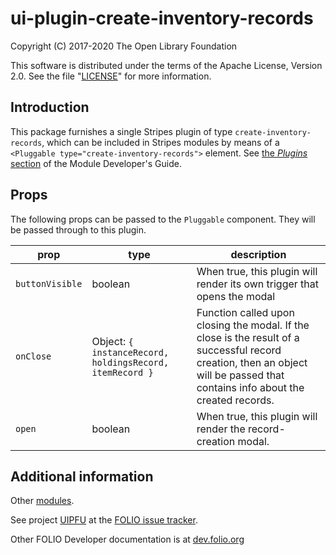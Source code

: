 # ui-plugin-create-inventory-records

Copyright (C) 2017-2020 The Open Library Foundation

This software is distributed under the terms of the Apache License,
Version 2.0. See the file "[LICENSE](LICENSE)" for more information.

## Introduction

This package furnishes a single Stripes plugin of type `create-inventory-records`,
which can be included in Stripes modules by means of a `<Pluggable
type="create-inventory-records">` element. See [the *Plugins*
section](https://github.com/folio-org/stripes-core/blob/master/doc/dev-guide.md#plugins)
of the Module Developer's Guide.

## Props

The following props can be passed to the `Pluggable` component. They will be passed through to this plugin.

| prop | type | description |
|------|------|-------------|
| `buttonVisible` | boolean | When true, this plugin will render its own trigger that opens the modal |
| `onClose` | Object: `{ instanceRecord, holdingsRecord, itemRecord }` | Function called upon closing the modal. If the close is the result of a successful record creation, then an object will be passed that contains info about the created records. |
| `open` | boolean | When true, this plugin will render the record-creation modal. |

## Additional information

Other [modules](https://dev.folio.org/source-code/#client-side).

See project [UIPFU](https://issues.folio.org/browse/UIPFU)
at the [FOLIO issue tracker](https://dev.folio.org/guidelines/issue-tracker/).

Other FOLIO Developer documentation is at [dev.folio.org](https://dev.folio.org/)
